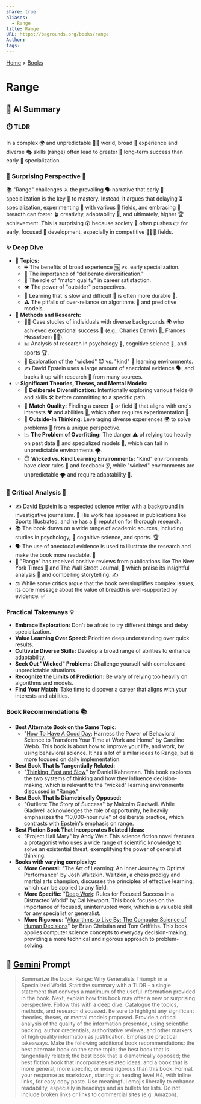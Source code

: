```yaml
---
share: true
aliases:
  - Range
title: Range
URL: https://bagrounds.org/books/range
Author: 
tags: 
---
```

[Home](../index.md) > [Books](./index.md)  
# Range  
## 🤖 AI Summary  
### ⏱️ TLDR  
In a complex 🌍 and unpredictable 😵‍💫 world, broad 🌁 experience and diverse 🎭 skills (range) often lead to greater 🚀 long-term success than early 👶 specialization.  
  
### 🤯 Surprising Perspective 🤯  
📚 "Range" challenges ⚔️ the prevailing 🗣️ narrative that early 👶 specialization is the key 🔑 to mastery. Instead, it argues that delaying ⏳ specialization, experimenting 🧪 with various 🌈 fields, and embracing 🤗 breadth can foster 🪴 creativity, adaptability 💪, and ultimately, higher 🏆 achievement. This is surprising 😲 because society 👥 often pushes 👉 for early, focused 🎯 development, especially in competitive 🥇🥈🥉 fields.  
  
### ✨ Deep Dive  
* 📌 **Topics:**  
    * ➕ The benefits of broad experience 🆚 vs. early specialization.  
    * 🔑 The importance of "deliberate diversification."  
    * 🎯 The role of "match quality" in career satisfaction.  
    * 👁️ The power of "outsider" perspectives.  
    * 🐢 Learning that is slow and difficult 🧠 is often more durable 💪.  
    * ⚠️ The pitfalls of over-reliance on algorithms 🤖 and predictive models.  
* 🔬 **Methods and Research:**  
    * 👨‍💼 Case studies of individuals with diverse backgrounds 🌍 who achieved exceptional success 🎉 (e.g., Charles Darwin 🌿, Frances Hesselbein 👩‍💼).  
    * 📊 Analysis of research in psychology 🧠, cognitive science 🤔, and sports 🏆.  
    * 🧭 Exploration of the "wicked" 😈 vs. "kind" 🥰 learning environments.  
    * ✍️ David Epstein uses a large amount of anecdotal evidence 🗣️, and backs it up with research 🔎 from many sources.  
* 💡 **Significant Theories, Theses, and Mental Models:**  
    * 🔄 **Deliberate Diversification:** Intentionally exploring various fields 🌐 and skills 🛠️ before committing to a specific path.  
    * 💯 **Match Quality:** Finding a career 💼 or field 🌾 that aligns with one's interests ❤️ and abilities 💪, which often requires experimentation 🧪.  
    * 🔭 **Outside-In Thinking:** Leveraging diverse experiences 🌍 to solve problems 🧩 from a unique perspective.  
    * 📉 **The Problem of Overfitting:** The danger ⚠️ of relying too heavily on past data 💾 and specialized models 🤖, which can fail in unpredictable environments 🌪️.  
    * 😇 **Wicked vs. Kind Learning Environments:** "Kind" environments have clear rules 📏 and feedback 👂, while "wicked" environments are unpredictable 🌪️ and require adaptability 🤸.  
  
### 🧐 Critical Analysis 🧐  
* ✍️ David Epstein is a respected science writer with a background in investigative journalism. 📰 His work has appeared in publications like Sports Illustrated, and he has a 💯 reputation for thorough research.  
* 📚 The book draws on a wide range of academic sources, including studies in psychology, 🧠 cognitive science, and sports. 🏆  
* 🗣️ The use of anectodal evidence is used to illustrate the research and make the book more readable. 📖  
* 🥇 "Range" has received positive reviews from publications like The New York Times 📰 and The Wall Street Journal, 📰 which praise its insightful analysis 🤔 and compelling storytelling. ✍️  
* ⚖️ While some critics argue that the book oversimplifies complex issues, its core message about the value of breadth is well-supported by evidence. ✅  
  
### Practical Takeaways 💡  
* **Embrace Exploration:** Don't be afraid to try different things and delay specialization.  
* **Value Learning Over Speed:** Prioritize deep understanding over quick results.  
* **Cultivate Diverse Skills:** Develop a broad range of abilities to enhance adaptability.  
* **Seek Out "Wicked" Problems:** Challenge yourself with complex and unpredictable situations.  
* **Recognize the Limits of Prediction:** Be wary of relying too heavily on algorithms and models.  
* **Find Your Match:** Take time to discover a career that aligns with your interests and abilities.  
  
### Book Recommendations 📚  
* **Best Alternate Book on the Same Topic:**  
    * "[How To Have A Good Day](./how-to-have-a-good-day.md): Harness the Power of Behavioral Science to Transform Your Time at Work and Home" by Caroline Webb. This book is about how to improve your life, and work, by using behavioral science. It has a lot of similar ideas to Range, but is more focused on daily implementation.  
* **Best Book That Is Tangentially Related:**  
    * "[Thinking, Fast and Slow](./thinking-fast-and-slow.md)" by Daniel Kahneman. This book explores the two systems of thinking and how they influence decision-making, which is relevant to the "wicked" learning environments discussed in "Range."  
* **Best Book That Is Diametrically Opposed:**  
    * "Outliers: The Story of Success" by Malcolm Gladwell. While Gladwell acknowledges the role of opportunity, he heavily emphasizes the "10,000-hour rule" of deliberate practice, which contrasts with Epstein's emphasis on range.  
* **Best Fiction Book That Incorporates Related Ideas:**  
    * "Project Hail Mary" by Andy Weir. This science fiction novel features a protagonist who uses a wide range of scientific knowledge to solve an existential threat, exemplifying the power of generalist thinking.  
* **Books with varying complexity:**  
    * **More General:** "The Art of Learning: An Inner Journey to Optimal Performance" by Josh Waitzkin. Waitzkin, a chess prodigy and martial arts champion, discusses the principles of effective learning, which can be applied to any field.  
    * **More Specific:** "[Deep Work](./deep-work.md): Rules for Focused Success in a Distracted World" by Cal Newport. This book focuses on the importance of focused, uninterrupted work, which is a valuable skill for any specialist or generalist.  
    * **More Rigorous:** "[Algorithms to Live By: The Computer Science of Human Decisions](./algorithms-to-live-by.md)" by Brian Christian and Tom Griffiths. This book applies computer science concepts to everyday decision-making, providing a more technical and rigorous approach to problem-solving.  
  
## 💬 [Gemini](https://gemini.google.com) Prompt  
> Summarize the book: Range: Why Generalists Triumph in a Specialized World. Start the summary with a TLDR - a single statement that conveys a maximum of the useful information provided in the book. Next, explain how this book may offer a new or surprising perspective. Follow this with a deep dive. Catalogue the topics, methods, and research discussed. Be sure to highlight any significant theories, theses, or mental models proposed. Provide a critical analysis of the quality of the information presented, using scientific backing, author credentials, authoritative reviews, and other markers of high quality information as justification. Emphasize practical takeaways. Make the following additional book recommendations: the best alternate book on the same topic; the best book that is tangentially related; the best book that is diametrically opposed; the best fiction book that incorporates related ideas; and a book that is more general, more specific, or more rigorous than this book. Format your response as markdown, starting at heading level H4, with inline links, for easy copy paste. Use meaningful emojis liberally to enhance readability, especially in headings and as bullets for lists. Do not include broken links or links to commercial sites (e.g. Amazon).